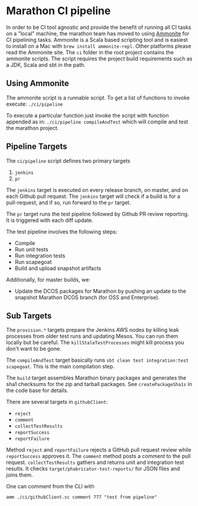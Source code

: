 # Marathon CI pipeline

In order to be CI tool agnostic and provide the benefit of running all CI tasks
on a "local" machine, the marathon team has moved to using [Ammonite](http://www.lihaoyi.com/Ammonite/)
for CI pipelining tasks.   Ammonite is a Scala based scripting tool and is
easiest to install on a Mac with `brew install ammonite-repl`.  Other platforms
please read the Ammonite site.   The `ci` folder in the root project contains
the ammonite scripts.   The script requires the project build requirements such
as a JDK, Scala and sbt in the path.


## Using Ammonite

The ammonite script is a runnable script.  To get a list of functions to invoke execute: `./ci/pipeline`

To execute a particular function just invoke the script with function appended as in:
`./ci/pipeline compileAndTest` which will compile and test the marathon project.

## Pipeline Targets

The `ci/pipeline` script defines two primary targets

1. `jenkins`
2. `pr`

The `jenkins` target is executed on every release branch, on master, and on each Github pull request. The `jenkins`
target will check if a build is for a pull-request, and if so, run forward to the `pr` target.

The `pr` target runs the test pipeline followed by Github PR review reporting. It is triggered with each diff
update.

The test pipeline involves the following steps:

* Compile
* Run unit tests
* Run integration tests
* Run scapegoat
* Build and upload snapshot artifacts

Additionally, for master builds, we:

* Update the DCOS packages for Marathon by pushing an update to the snapshot Marathon DCOS branch (for OSS and
  Enterprise).

## Sub Targets

The `provision.*` targets prepare the Jenkins AWS nodes by killing leak
processes from older test runs and updating Mesos. You can run them locally but
be careful. The `killStaleTestProcesses` might kill process you don't want to be
gone.

The `compileAndTest` target basically runs `sbt clean test integration:test
scapegoat`. This is the main compilation step.

The `build` target assembles Marathon binary packages and generates the
sha1 checksums for the zip and tarball packages. See `createPackageSha1s` in the
code base for details.

There are several targets in `githubClient`:

  * `reject`
  * `comment`
  * `collectTestResults`
  * `reportSuccess`
  * `reportFailure`

Method `reject` and `reportFailure` rejects a GitHub pull request review while `reportSuccess` approves it.
The `comment` method posts a comment to the pull request.
`collectTestResults` gathers and returns unit and integration test results. It checks `target/phabricator-test-reports/`
for JSON files and joins them.

One can comment from the CLI with
```
amm ./ci/githubClient.sc comment 777 "test from pipeline"
```
